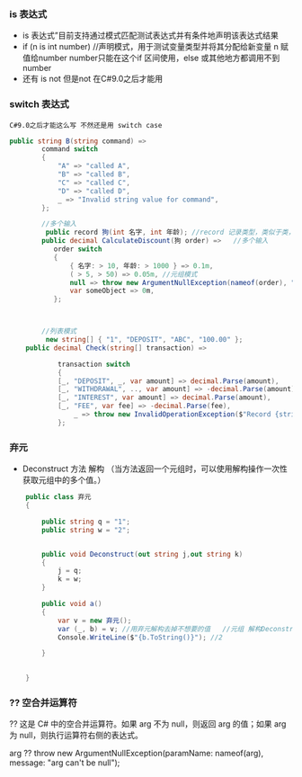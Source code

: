 ﻿
### is 表达式
- is 表达式”目前支持通过模式匹配测试表达式并有条件地声明该表达式结果
- if (n is int number) //声明模式，用于测试变量类型并将其分配给新变量 n 赋值给number number只能在这个if 区间使用，else 或其他地方都调用不到number
- 还有 is not  但是not 在C#9.0之后才能用

### switch 表达式 
`C#9.0之后才能这么写 不然还是用 switch case`
```C#
public string B(string command) =>
        command switch
        {
            "A" => "called A",
            "B" => "called B",
            "C" => "called C",
            "D" => "called D",
            _ => "Invalid string value for command",
        };

        //多个输入
         public record 狗(int 名字, int 年龄); //record 记录类型，类似于类，主要用于存储数据，自动实现了Equals和GetHashCode方法 C#9之后才有
        public decimal CalculateDiscount(狗 order) =>   //多个输入
           order switch
           {
               { 名字: > 10, 年龄: > 1000 } => 0.1m,
               ( > 5, > 50) => 0.05m, //元组模式
               null => throw new ArgumentNullException(nameof(order), "Can't calculate discount on null order"),
               var someObject => 0m,
           };



        //列表模式
         new string[] { "1", "DEPOSIT", "ABC", "100.00" };
    public decimal Check(string[] transaction) =>

            transaction switch
            {
            [_, "DEPOSIT", _, var amount] => decimal.Parse(amount),
            [_, "WITHDRAWAL", .., var amount] => -decimal.Parse(amount),
            [_, "INTEREST", var amount] => decimal.Parse(amount),
            [_, "FEE", var fee] => -decimal.Parse(fee),
                _ => throw new InvalidOperationException($"Record {string.Join(", ", transaction)} is not in the expected format!"),
            };


```

### 弃元
- Deconstruct 方法 解构  （当方法返回一个元组时，可以使用解构操作一次性获取元组中的多个值。）
```C#
    public class 弃元
    {

        public string q = "1";
        public string w = "2";


        public void Deconstruct(out string j,out string k)
        {
            j = q;
            k = w;
        }

        public void a()
        {
            var v = new 弃元();
            var (_, b) = v; //用弃元解构去掉不想要的值   //元组 解构Deconstruct
            Console.WriteLine($"{b.ToString()}"); //2

        }
       

    }
```


### ?? 空合并运算符

?? 这是 C# 中的空合并运算符。如果 arg 不为 null，则返回 arg 的值；如果 arg 为 null，则执行运算符右侧的表达式。

arg ?? throw new ArgumentNullException(paramName: nameof(arg), message: "arg can't be null");